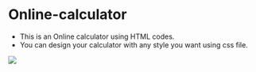 # Online-calculator

- This is an Online calculator using HTML codes.
- You can design your calculator with any style you want using css file.

![](path/to/ScreenShot.png)

